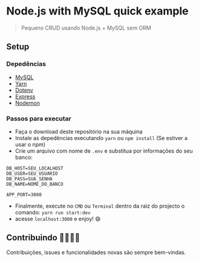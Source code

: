 # Node.js with MySQL quick example

> Pequeno CRUD usando Node.js + MySQL sem ORM

## Setup

### Depedências

- [MySQL](https://github.com/mysqljs/mysql)
- [Yarn](https://yarnpkg.com/)
- [Dotenv](https://github.com/motdotla/dotenv)
- [Express](https://expressjs.com/)
- [Nodemon](https://nodemon.io/)

### Passos para executar

- Faça o download deste repositório na sua máquina
- Instale as depedências executando `yarn` ou `npm install` (Se estiver a usar o npm)
- Crie um arquivo com nome de `.env` e substitua por informações do seu banco:

```
DB_HOST=SEU_LOCALHOST
DB_USER=SEU_USUARIO
DB_PASS=SUA_SENHA
DB_NAME=NOME_DO_BANCO

APP_PORT=3000
```

- Finalmente, execute no `CMD` ou `Terminal` dentro da raiz do projecto o comando: `yarn run start:dev`
- acesse `localhost:3000` e enjoy! :smile:

## Contribuindo 👨‍👩‍👧‍👧

Contribuições, issues e funcionalidades novas são sempre bem-vindas.